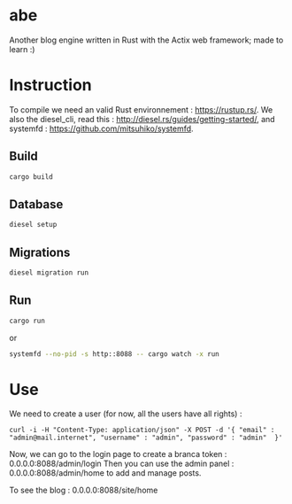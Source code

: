 # abe
Another blog engine written in Rust with the Actix web framework; made to learn :)

# Instruction

To compile we need an valid Rust environnement : https://rustup.rs/. We also the diesel_cli, read this : http://diesel.rs/guides/getting-started/, and systemfd : https://github.com/mitsuhiko/systemfd.

## Build
```bash
cargo build
```

## Database
```bash
diesel setup
```

## Migrations
```bash
diesel migration run
```

## Run
```bash
cargo run
```
or
```bash
systemfd --no-pid -s http::8088 -- cargo watch -x run
```
# Use

We need to create a user (for now, all the users have all rights) :
```
curl -i -H "Content-Type: application/json" -X POST -d '{ "email" : "admin@mail.internet", "username" : "admin", "password" : "admin"  }'
```

Now, we can go to the login page to create a branca token : 0.0.0.0:8088/admin/login
Then you can use the admin panel : 0.0.0.0:8088/admin/home to add and manage posts.

To see the blog : 0.0.0.0:8088/site/home
